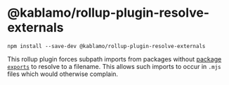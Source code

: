 # @kablamo/rollup-plugin-resolve-externals

```
npm install --save-dev @kablamo/rollup-plugin-resolve-externals
```

This rollup plugin forces subpath imports from packages without [package `exports`](https://nodejs.org/api/packages.html#subpath-exports) to resolve to a filename. This allows such imports to occur in `.mjs` files which would otherwise complain.
